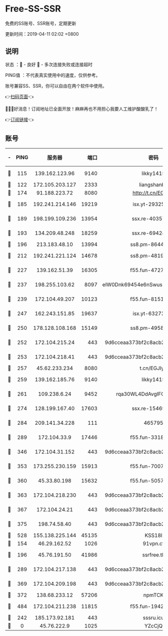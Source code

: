 # Free-SS-SSR

免费的SS账号、SSR账号，定期更新

更新时间：2019-04-11 02:02 +0800

## 说明

状态     ：🙂 - 良好 🙁 - 多次连接失败或连接超时

PING值   ：不代表真实使用中的速度，仅供参考。

账号兼容SS、SSR，你可以自由在两个软件中使用。

👉[扫码页面](https://liesauer.github.io/Free-SS-SSR/)👈

🎉🎉🎉好消息！订阅地址已全面开放！麻麻再也不用担心我要人工维护酸酸乳了！

👉[订阅链接](https://www.liesauer.net/yogurt/subscribe?ACCESS_TOKEN=DAYxR3mMaZAsaqUb)👈

## 账号

|-|PING|服务器|端口|密码|加密方式|区域|
|:----:|:----:|:-----:|-----:|:----:|:----:|:----:|
|🙂|115|139.162.123.96|9140|likky1415|aes-256-cfb|JP|
|🙂|122|172.105.203.127|2333|liangshanbo|chacha20|JP|
|🙂|174|91.188.223.72|8080|http://t.cn/EGJIyrl|rc4-md5|RU|
|🙂|185|192.241.214.146|19219|isx.yt-29325375|aes-256-cfb|US|
|🙂|189|198.199.109.236|13954|ssx.re-40357683|aes-256-cfb|US|
|🙂|193|134.209.48.248|18259|ssx.re-69424971|aes-256-cfb|US|
|🙂|196|213.183.48.10|13994|ss8.pm-86447705|rc4-md5|RU|
|🙂|212|192.241.221.124|14678|ss8.pm-48196423|aes-256-cfb|US|
|🙂|227|139.162.51.39|16305|f55.fun-47276743|aes-256-cfb|SG|
|🙂|237|198.255.103.62|8097|eIW0Dnk69454e6nSwuspv9DmS201tQ0D|aes-256-cfb|US|
|🙂|239|172.104.49.207|10123|f55.fun-81514495|aes-256-cfb|SG|
|🙂|247|162.243.151.85|19637|isx.yt-63273269|aes-256-cfb|US|
|🙂|250|178.128.108.168|15149|ss8.pm-49584680|aes-256-cfb|SG|
|🙂|252|172.104.215.24|443|9d6cceaa373bf2c8acb22e60b6a58be6|aes-256-cfb|US|
|🙂|253|172.104.218.41|443|9d6cceaa373bf2c8acb22e60b6a58be6|aes-256-cfb|US|
|🙂|257|45.62.233.234|8080|t.cn/EGJIyrl|rc4-md5|CA|
|🙂|259|139.162.185.76|9140|likky1415|aes-256-cfb|DE|
|🙂|261|109.238.6.24|9452|rqa30WL4DdAvgIFG6Fs3znzTa|aes-256-cfb|FR|
|🙂|274|128.199.167.40|17603|ssx.re-15469058|aes-256-cfb|SG|
|🙂|284|209.141.34.228|111|465795|aes-256-cfb|US|
|🙂|289|172.104.33.9|17446|f55.fun-33182550|aes-256-cfb|SG|
|🙂|346|172.104.31.152|443|9d6cceaa373bf2c8acb22e60b6a58be6|aes-256-cfb|US|
|🙂|353|173.255.230.159|15913|f55.fun-70074599|aes-256-cfb|US|
|🙂|360|45.33.80.198|15632|f55.fun-50578586|aes-256-cfb|US|
|🙂|363|172.104.218.230|443|9d6cceaa373bf2c8acb22e60b6a58be6|aes-256-cfb|US|
|🙂|367|172.104.24.21|443|9d6cceaa373bf2c8acb22e60b6a58be6|aes-256-cfb|US|
|🙂|375|198.74.58.40|443|9d6cceaa373bf2c8acb22e60b6a58be6|aes-256-cfb|US|
|🙂|528|155.138.225.144|45135|KSS18l|rc4-md5|US|
|🙂|154|46.29.162.52|1026|91vpn.cf|rc4-md5|RU|
|🙂|196|45.76.191.50|41986|ssrfree.tk|aes-256-cfb|SG|
|🙂|289|172.104.217.138|443|9d6cceaa373bf2c8acb22e60b6a58be6|aes-256-cfb|US|
|🙂|369|172.104.209.198|443|9d6cceaa373bf2c8acb22e60b6a58be6|aes-256-cfb|US|
|🙂|372|138.68.233.12|57206|npmTCK|rc4-md5|US|
|🙂|484|172.104.211.238|11815|f55.fun-19426355|aes-256-cfb|US|
|🙁|242|185.173.92.181|443|sssru.icu|rc4-md5|RU|
|🙁|0|45.76.222.9|1025|YZcCjQ|rc4-md5|JP|
